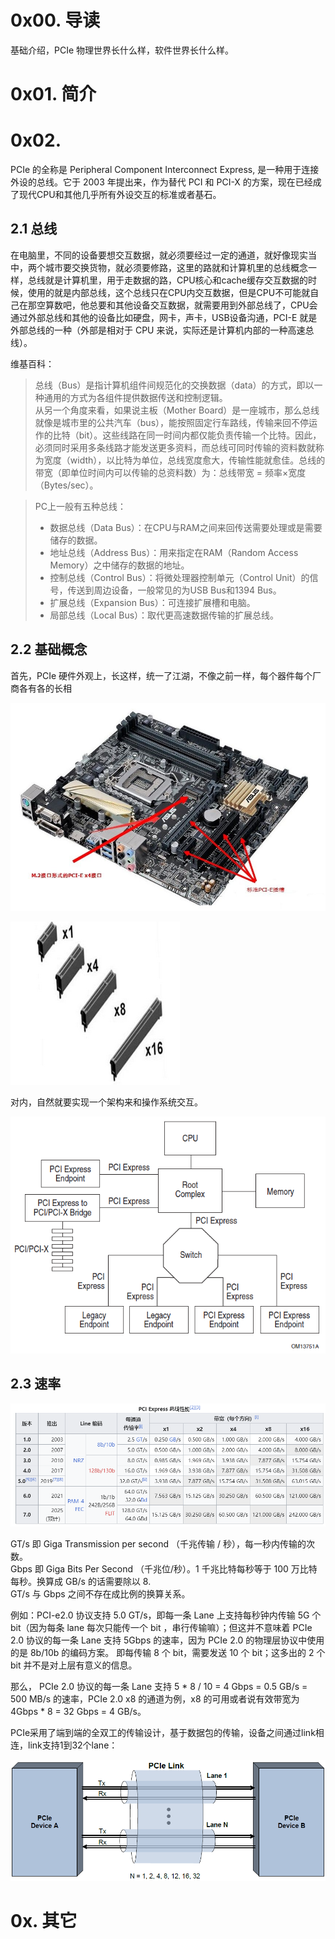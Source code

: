 # 0x00. 导读

基础介绍，PCIe 物理世界长什么样，软件世界长什么样。

# 0x01. 简介

# 0x02.

PCIe 的全称是 Peripheral Component Interconnect Express, 是一种用于连接外设的总线。它于 2003 年提出来，作为替代 PCI 和 PCI-X 的方案，现在已经成了现代CPU和其他几乎所有外设交互的标准或者基石。

## 2.1 总线

在电脑里，不同的设备要想交互数据，就必须要经过一定的通道，就好像现实当中，两个城市要交换货物，就必须要修路，这里的路就和计算机里的总线概念一样，总线就是计算机里，用于走数据的路，CPU核心和cache缓存交互数据的时候，使用的就是内部总线，这个总线只在CPU内交互数据，但是CPU不可能就自己在那空算数吧，他总要和其他设备交互数据，就需要用到外部总线了，CPU会通过外部总线和其他的设备比如硬盘，网卡，声卡，USB设备沟通，PCI-E 就是外部总线的一种（外部是相对于 CPU 来说，实际还是计算机内部的一种高速总线）。

维基百科：
> 总线（Bus）是指计算机组件间规范化的交换数据（data）的方式，即以一种通用的方式为各组件提供数据传送和控制逻辑。  
> 从另一个角度来看，如果说主板（Mother Board）是一座城市，那么总线就像是城市里的公共汽车（bus），能按照固定行车路线，传输来回不停运作的比特（bit）。这些线路在同一时间内都仅能负责传输一个比特。因此，必须同时采用多条线路才能发送更多资料，而总线可同时传输的资料数就称为宽度（width），以比特为单位，总线宽度愈大，传输性能就愈佳。总线的带宽（即单位时间内可以传输的总资料数）为：总线带宽 = 频率×宽度（Bytes/sec）。

> PC上一般有五种总线：  
> - 数据总线（Data Bus）：在CPU与RAM之间来回传送需要处理或是需要储存的数据。  
> - 地址总线（Address Bus）：用来指定在RAM（Random Access Memory）之中储存的数据的地址。  
> - 控制总线（Control Bus）：将微处理器控制单元（Control Unit）的信号，传送到周边设备，一般常见的为USB Bus和1394 Bus。  
> - 扩展总线（Expansion Bus）：可连接扩展槽和电脑。  
> - 局部总线（Local Bus）：取代更高速数据传输的扩展总线。  

## 2.2 基础概念

首先，PCIe 硬件外观上，长这样，统一了江湖，不像之前一样，每个器件每个厂商各有各的长相

![Alt text](../../../pic/linux/device/pcie_example1.png)

![Alt text](../../../pic/linux/device/pcie_example2.png)

对内，自然就要实现一个架构来和操作系统交互。

![Alt text](../../../pic/linux/device/pcie_frame.png)

## 2.3 速率

![Alt text](../../../pic/linux/device/pcie_speed.png)

GT/s 即 Giga Transmission per second （千兆传输 / 秒），每一秒内传输的次数。  
Gbps 即 Giga Bits Per Second （千兆位/秒）。1 千兆比特每秒等于 100 万比特每秒。换算成 GB/s 的话需要除以 8.  
GT/s 与 Gbps 之间不存在成比例的换算关系。

例如：PCI-e2.0 协议支持 5.0 GT/s，即每一条 Lane 上支持每秒钟内传输 5G 个 bit（因为每条 lane 每次只能传一个 bit ，串行传输嘛）；但这并不意味着 PCIe 2.0 协议的每一条 Lane 支持 5Gbps 的速率，因为 PCIe 2.0 的物理层协议中使用的是 8b/10b 的编码方案。 即每传输 8 个 bit，需要发送 10 个 bit；这多出的 2 个 bit 并不是对上层有意义的信息。

那么， PCIe 2.0 协议的每一条 Lane 支持 5 * 8 / 10 = 4 Gbps = 0.5 GB/s = 500 MB/s 的速率，PCIe 2.0 x8 的通道为例，x8 的可用或者说有效带宽为 4Gbps * 8 = 32 Gbps = 4 GB/s。

PCIe采用了端到端的全双工的传输设计，基于数据包的传输，设备之间通过link相连，link支持1到32个lane：

![Alt text](../../../pic/linux/device/pcie_link.png)

# 0x. 其它

